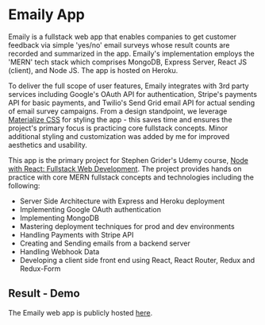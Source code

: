 # Emaily App
Emaily is a fullstack web app that enables companies to get customer feedback via simple 'yes/no' email surveys whose result counts are recorded and summarized in the app.  Emaily's implementation employs the 'MERN' tech stack which comprises MongoDB, Express Server, React JS (client), and Node JS.  The app is hosted on Heroku.

To deliver the full scope of user features, Emaily integrates with 3rd party services including Google's OAuth API for authentication, Stripe's payments API for basic payments, and Twilio's Send Grid email API for actual sending of email survey campaigns.  From a design standpoint, we leverage [Materialize CSS](https://materializecss.com/) for styling the app - this saves time and ensures the project's primary focus is practicing core fullstack concepts.  Minor additional styling and customization was added by me for improved aesthetics and usability.

This app is the primary project for Stephen Grider's Udemy course, [Node with React: Fullstack Web Development](https://www.udemy.com/course/node-with-react-fullstack-web-development/).  The project provides hands on practice with core MERN fullstack concepts and technologies including the following:

- Server Side Architecture with Express and Heroku deployment
- Implementing Google OAuth authentication
- Implementing MongoDB
- Mastering deployment techniques for prod and dev environments
- Handling Payments with Stripe API
- Creating and Sending emails from a backend server
- Handling Webhook Data
- Developing a client side front end using React, React Router, Redux and Redux-Form

## Result - Demo
The Emaily web app is publicly hosted [here](https://calm-fjord-85714.herokuapp.com/).
